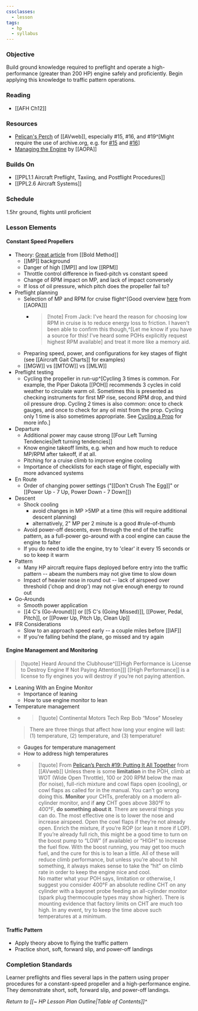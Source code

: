 ```yaml
---
cssclasses:
  - lesson
tags:
  - hp
  - syllabus
---
```


### Objective
Build ground knowledge required to preflight and operate a high-performance (greater than 200 HP) engine safely and proficiently. Begin applying this knowledge to traffic pattern operations.

### Reading
- [[AFH Ch12]]

### Resources
- [Pelican's Perch](https://www.avweb.com/topics/features/avweb-classics/pelicans-perch/) of [[AVweb]], especially #15, #16, and #19^[Might require the use of archive.org, e.g. for [#15](https://web.archive.org/web/20201112024522/https://www.avweb.com/features_old/pelicans-perch-15manifold-pressure-sucks/) and [#16](https://web.archive.org/web/20201112021057/www.avweb.com/features_old/pelicans-perch-16those-marvelous-props/)]
- [Managing the Engine](https://www.aopa.org/training-and-safety/students/solo/skills/managing-the-engine) by [[AOPA]]

### Builds On
- [[PPL1.1 Aircraft Preflight, Taxiing, and Postflight Procedures]]
- [[PPL2.6 Aircraft Systems]]

### Schedule
1.5hr ground, flights until proficient

### Lesson Elements
#### Constant Speed Propellers
- Theory: [Great article](https://www.boldmethod.com/learn-to-fly/aircraft-systems/how-a-constant-speed-prop-works/) from [[Bold Method]]
	- [[MP]] background
	- Danger of high [[MP]] and low [[RPM]]
	- Throttle control difference in fixed-pitch vs constant speed
	- Change of RPM impact on MP, and lack of impact conversely
	- If loss of oil pressure, which pitch does the propeller fail to?
- Preflight planning
	- Selection of MP and RPM for cruise flight^[Good overview [here](https://www.aopa.org/news-and-media/all-news/1998/november/flight-training-magazine/engine-power-settings) from [[AOPA]]]
		- > [!note] From Jack: 
		  I've heard the reason for choosing low RPM in cruise is to reduce energy loss to friction. I haven't been able to confirm this though,^[Let me know if you have a source for this! I've heard some POHs explicitly request highest RPM available] and treat it more like a memory aid.
	- Preparing speed, power, and configurations for key stages of flight (see [[Aircraft Gait Charts]] for examples)
	- [[MGW]] vs [[MTOW]] vs [[MLW]]
- Preflight testing
	- Cycling the propeller in run-up^[Cycling 3 times is common. For example, the Piper Dakota [[POH]] recommends 3 cycles in cold weather to circulate warm oil. Sometimes this is presented as checking instruments for first MP rise, second RPM drop, and third oil pressure drop. Cycling 2 times is also common: once to check gauges, and once to check for any oil mist from the prop. Cycling only 1 time is also sometimes appropriate. See [Cycling a Prop](https://pilotworkshop.com/tips/constant-speed-prop/) for more info.]
- Departure
	- Additional power may cause strong [[Four Left Turning Tendencies|left turning tendencies]]
	- Know engine takeoff limits, e.g. when and how much to reduce MP/RPM after takeoff, if at all.
	- Pitching for a cruise climb to improve engine cooling
	- Importance of checklists for each stage of flight, especially with more advanced systems
- En Route
	- Order of changing power settings ("[[Don't Crush The Egg]]" or [[Power Up - 7 Up, Power Down - 7 Down]])
- Descent
	- Shock cooling
		- avoid changes in MP >5MP at a time (this will require additional descent planning)
		- alternatively, 2" MP per 2 minute is a good #rule-of-thumb 
	- Avoid power-off descents, even through the end of the traffic pattern, as a full-power go-around with a cool engine can cause the engine to falter
	- If you do need to idle the engine, try to 'clear' it every 15 seconds or so to keep it warm
- Pattern
	- Many HP aircraft require flaps deployed before entry into the traffic pattern -- abeam the numbers may not give time to slow down
	- Impact of heavier nose in round out -- lack of airspeed over threshold ('chop and drop') may not give enough energy to round out
- Go-Arounds
	- Smooth power application
	- [[4 C's (Go-Around)]] or [[5 C's (Going Missed)]], [[Power, Pedal, Pitch]], or [[Power Up, Pitch Up, Clean Up]]
- IFR Considerations
	- Slow to an approach speed early -- a couple miles before [[IAF]]
	- If you're falling behind the plane, go missed and try again

#### Engine Management and Monitoring
> [!quote] Heard Around the Clubhouse^[[[High Performance is License to Destroy Engine If Not Paying Attention]]]
> [[High Performance]] is a license to fly engines you will destroy if you’re not paying attention.

- Leaning With an Engine Monitor
	- Importance of leaning
	- How to use engine monitor to lean
- Temperature management
	- > [!quote] Continental Motors Tech Rep Bob “Mose” Moseley
	> There are three things that affect how long your engine will last: (1) temperature, (2) temperature, and (3) temperature!
	- Gauges for temperature management
	- How to address high temperatures
	- > [!quote] From [Pelican’s Perch #19: Putting It All Together](https://www.avweb.com/flight-safety/pelicans-perch-19putting-it-all-together/) from [[AVweb]]
	  Unless there is some **limitation** in the POH, climb at WOT (Wide Open Throttle), 100 or 200 RPM below the max (for noise), full-rich mixture and cowl flaps open (cooling), or cowl flaps as called for in the manual. You can’t go wrong doing this. **Monitor** your CHTs, preferably on a modern all-cylinder monitor, and if **any** CHT goes above 380°F to 400°F, **do something about it**. There are several things you can do. The most effective one is to lower the nose and increase airspeed. Open the cowl flaps if they’re not already open. Enrich the mixture, if you’re ROP (or lean it more if LOP). If you’re already full rich, this might be a good time to turn on the boost pump to “LOW” (if available) or “HIGH” to increase the fuel flow. With the boost running, you may get too much fuel, and the cure for this is to lean a little. All of these will reduce climb performance, but unless you’re about to hit something, it always makes sense to take the “hit” on climb rate in order to keep the engine nice and cool.<br>
	  No matter what your POH says, limitation or otherwise, I suggest you consider 400°F an absolute redline CHT on any cylinder with a bayonet probe feeding an all-cylinder monitor (spark plug thermocouple types may show higher). There is mounting evidence that factory limits on CHT are much too high. In any event, try to keep the time above such temperatures at a minimum.

#### Traffic Pattern
- Apply theory above to flying the traffic pattern
- Practice short, soft, forward slip, and power-off landings

### Completion Standards
Learner preflights and flies several laps in the pattern using proper procedures for a constant-speed propeller and a high-performance engine. They demonstrate short, soft, forward slip, and power-off landings.

*Return to [[~ HP Lesson Plan Outline|Table of Contents]]^*